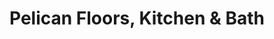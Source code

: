 ---
title: "Pelican Floors, Kitchen & Bath"
url: /rockledge/pelican-floors-kitchen-and-bath/
shop: kitchen
---